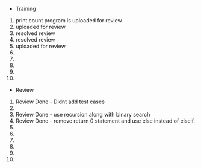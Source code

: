 - Training
1. print count program is uploaded for review
2. uploaded for review
3. resolved review
4. resolved review
5. uploaded for review
6. 
7. 
8. 
9. 
10. 

- Review
1. Review Done - Didnt add test cases
2. 
3. Review Done - use recursion along with binary search
4. Review Done - remove return 0 statement and use else instead of elseif.
5. 
6. 
7. 
8. 
9. 
10. 
